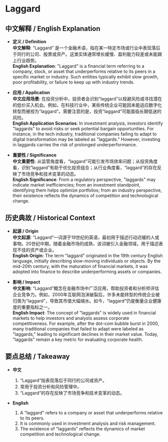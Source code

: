# Laggard

## 中文解释 / English Explanation

* **定义 / Definition**  
  **中文解释**: “Laggard” 是一个金融术语，指在某一特定市场或行业中表现落后于同行的公司、股票或资产。这类实体通常增长缓慢、盈利能力较差或未能跟上行业趋势。  
  **English Explanation**: "Laggard" is a financial term referring to a company, stock, or asset that underperforms relative to its peers in a specific market or industry. Such entities typically exhibit slow growth, poor profitability, or failure to keep up with industry trends.

* **应用 / Application**  
  **中文应用场景**: 在投资分析中，投资者会识别“laggard”以规避风险或寻找潜在的低价买入机会。例如，在科技行业中，某些传统企业可能因未能适应数字化转型而被视为“laggard”。需要注意的是，投资“laggard”可能面临长期低迷的风险。  
  **English Application Scenarios**: In investment analysis, investors identify "laggards" to avoid risks or seek potential bargain opportunities. For instance, in the tech industry, traditional companies failing to adapt to digital transformation may be labeled as "laggards." However, investing in laggards carries the risk of prolonged underperformance.

* **重要性 / Significance**  
  **中文重要性**: 从监管角度看，“laggard”可能引发市场效率问题；从投资角度看，识别“laggard”有助于优化投资组合；从行业角度看，“laggard”的存在反映了市场竞争和技术变革的动态。  
  **English Significance**: From a regulatory perspective, "laggards" may indicate market inefficiencies; from an investment standpoint, identifying them helps optimize portfolios; from an industry perspective, their existence reflects the dynamics of competition and technological change.

## 历史典故 / Historical Context

* **起源 / Origin**  
  **中文起源**: “Laggard”一词源于19世纪的英语，最初用于描述行动迟缓的人或事物。20世纪中期，随着金融市场的成熟，该词被引入金融领域，用于描述表现不佳的资产或企业。  
  **English Origin**: The term "laggard" originated in the 19th century English language, initially describing slow-moving individuals or objects. By the mid-20th century, with the maturation of financial markets, it was adopted into finance to describe underperforming assets or companies.

* **影响 / Impact**  
  **中文影响**: “Laggard”概念在金融市场中广泛应用，帮助投资者和分析师评估企业竞争力。例如，2000年互联网泡沫破裂后，许多未能转型的传统企业被归类为“laggard”，导致其市值大幅缩水。如今，“laggard”仍是衡量企业健康度的重要指标之一。  
  **English Impact**: The concept of "laggards" is widely used in financial markets to help investors and analysts assess corporate competitiveness. For example, after the dot-com bubble burst in 2000, many traditional companies that failed to adapt were labeled as "laggards," leading to significant declines in their market value. Today, "laggards" remain a key metric for evaluating corporate health.

## 要点总结 / Takeaway

* **中文**  
  1. “Laggard”指表现落后于同行的公司或资产。  
  2. 常用于投资分析和风险管理中。  
  3. “Laggard”的存在反映了市场竞争和技术变革的动态。

* **English**  
  1. A "laggard" refers to a company or asset that underperforms relative to its peers.  
  2. It is commonly used in investment analysis and risk management.  
  3. The existence of "laggards" reflects the dynamics of market competition and technological change.